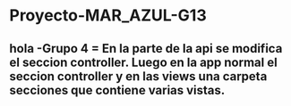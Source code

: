 # Proyecto-MAR_AZUL-G13
hola
-Grupo 4 = En la parte de la api se modifica el seccion controller.
Luego en la app normal el seccion controller y en las views una carpeta secciones que contiene varias vistas.
-
